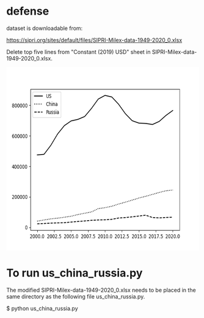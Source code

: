 # defense
dataset is downloadable from:

https://sipri.org/sites/default/files/SIPRI-Milex-data-1949-2020_0.xlsx

Delete top five lines from "Constant (2019) USD" sheet in SIPRI-Milex-data-1949-2020_0.xlsx.

<img src='https://github.com/ytakefuji/defense/blob/main/result.png' width=640 height=480>

# To run us_china_russia.py
The modified SIPRI-Milex-data-1949-2020_0.xlsx needs to be placed in the same directory as the following file us_china_russia.py.

$ python us_china_russia.py

